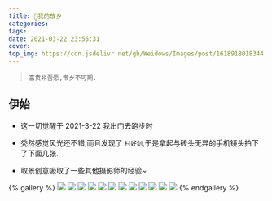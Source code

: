 ```yaml
---
title: 👶我的故乡
categories:
tags:
date: 2021-03-22 23:56:31
cover:
top_img: https://cdn.jsdelivr.net/gh/Weidows/Images/post/1618918018344.jpeg
---
```


<!--
 * @?: *********************************************************************
 * @Author: Weidows
 * @LastEditors: Weidows
 * @LastEditTime: 2021-04-20 19:33:46
 * @FilePath: \Weidowsd:\Game\Github\Blog-private\source\gallery\Private\我的故乡.md
 * @Description:
 * @!: *********************************************************************
-->

> `富贵非吾愿,帝乡不可期.`

## 伊始

- 这一切觉醒于 2021-3-22 我出门去跑步时

- 秃然感觉风光还不错,而且发现了 `村好剑`,于是拿起与砖头无异的手机镜头拍下了下面几张.

- 取景创意吸取了一些其他摄影师的经验~

{% gallery %}
![](https://cdn.jsdelivr.net/gh/Weidows/Images/post/1618918018344.jpeg)
![](https://47i7-my.sharepoint.com/personal/utsuko27_bilibili_hk_cn/Documents/Pictures/bed/gallery/Fantasy/我的故乡/1/IMG_20210321_211844_compressed.jpg)
![](https://47i7-my.sharepoint.com/personal/utsuko27_bilibili_hk_cn/Documents/Pictures/bed/gallery/Fantasy/我的故乡/1/IMG_20210322_173026_compressed.jpg)
![](https://47i7-my.sharepoint.com/personal/utsuko27_bilibili_hk_cn/Documents/Pictures/bed/gallery/Fantasy/我的故乡/1/IMG_20210322_173047_compressed.jpg)
![](https://47i7-my.sharepoint.com/personal/utsuko27_bilibili_hk_cn/Documents/Pictures/bed/gallery/Fantasy/我的故乡/1/IMG_20210322_173755_compressed.jpg)
![](https://47i7-my.sharepoint.com/personal/utsuko27_bilibili_hk_cn/Documents/Pictures/bed/gallery/Fantasy/我的故乡/1/IMG_20210322_173810_compressed.jpg)
![](https://47i7-my.sharepoint.com/personal/utsuko27_bilibili_hk_cn/Documents/Pictures/bed/gallery/Fantasy/我的故乡/1/IMG_20210322_173815_compressed.jpg)
![](https://47i7-my.sharepoint.com/personal/utsuko27_bilibili_hk_cn/Documents/Pictures/bed/gallery/Fantasy/我的故乡/1/IMG_20210322_173846_compressed.jpg)
![](https://47i7-my.sharepoint.com/personal/utsuko27_bilibili_hk_cn/Documents/Pictures/bed/gallery/Fantasy/我的故乡/1/IMG_20210322_174150_compressed.jpg)
![](https://47i7-my.sharepoint.com/personal/utsuko27_bilibili_hk_cn/Documents/Pictures/bed/gallery/Fantasy/我的故乡/1/IMG_20210322_174212_compressed.jpg)
![](https://47i7-my.sharepoint.com/personal/utsuko27_bilibili_hk_cn/Documents/Pictures/bed/gallery/Fantasy/我的故乡/1/IMG_20210322_174217_compressed.jpg)
![](https://47i7-my.sharepoint.com/personal/utsuko27_bilibili_hk_cn/Documents/Pictures/bed/gallery/Fantasy/我的故乡/1/IMG_20210322_174645_compressed.jpg)
{% endgallery %}
